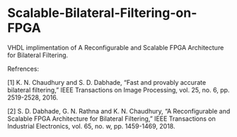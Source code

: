# Scalable-Bilateral-Filtering-on-FPGA

VHDL implimentation of A Reconfigurable and Scalable FPGA Architecture for Bilateral Filtering.

Refrences:

[1] K. N. Chaudhury and S. D. Dabhade, “Fast and provably accurate bilateral filtering,” IEEE Transactions on Image Processing, vol. 25, no. 6, pp. 2519-2528, 2016.

[2] S. D. Dabhade, G. N. Rathna and K. N. Chaudhury, “A Reconfigurable and Scalable FPGA Architecture for Bilateral Filtering,” IEEE Transactions on Industrial Electronics, vol. 65, no. w, pp. 1459-1469, 2018.
